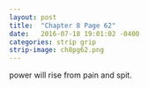 ```yaml
---
layout: post
title:  "Chapter 8 Page 62"
date:   2016-07-18 19:01:02 -0400
categories: strip grip
strip-image: ch8pg62.png
---
```

power will rise from pain and spit.  
